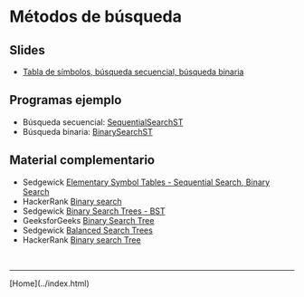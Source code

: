# Métodos de búsqueda

## Slides
- [Tabla de símbolos, búsqueda secuencial, búsqueda binaria](../slides/06.1-Busqueda-sem12.pdf)  


<!--
- [Árboles Binarios de Búsqueda](../slides/06.2-ArbolesDeBusqueda-sem13.pdf)  
- [Árboles Balanceados 2-3](../slides/06.3-ArbolesDeBusquedaBalanceados-sem14.pdf)  
- [Árboles Rojo-negros](../slides/06.4-ArbolesRojoNegros-sem15.pdf)  
-->

## Programas ejemplo
- Búsqueda secuencial: [SequentialSearchST](https://algs4.cs.princeton.edu/code/edu/princeton/cs/algs4/SequentialSearchST.java.html)  
- Búsqueda binaria: [BinarySearchST](https://algs4.cs.princeton.edu/code/edu/princeton/cs/algs4/BinarySearchST.java.html)  

<!--
- Binary Search Trees: [BST](https://algs4.cs.princeton.edu/code/edu/princeton/cs/algs4/BST.java.html)  
- Red-Black Binary Search Tree [RedBlackBST](https://algs4.cs.princeton.edu/code/edu/princeton/cs/algs4/RedBlackBST.java.html)  
-->

<!--
## Ejercicios

- [Ejercicios de repaso 5](Ejercicios5-201910.pdf)  
- [Ejercicios de repaso evaluacion final](Ejercicios6-201910.pdf)  
-->


## Material complementario

- Sedgewick [Elementary Symbol Tables - Sequential Search, Binary Search](https://www.youtube.com/watch?v=g8DejJF9THI&list=PL5iJcUfx7xTfX-tompSrd0lCfkc1vyStO)  
- HackerRank [ Binary search](https://www.youtube.com/watch?v=P3YID7liBug)  
- Sedgewick [Binary Search Trees - BST](https://www.youtube.com/watch?v=vWchQ0Di7yM&list=PL5iJcUfx7xTejYSchSm1igNJ2M1wcIg0W)  
- GeeksforGeeks [Binary Search Tree](https://www.geeksforgeeks.org/binary-search-tree-set-1-search-and-insertion/)  
- Sedgewick [Balanced Search Trees](https://www.youtube.com/watch?v=N-yla7zw0Fw&list=PL5iJcUfx7xTc2QjKxufNpYNOUVDufUSij)  
- HackerRank [Binary search Tree](https://www.youtube.com/watch?v=oSWTXtMglKE)  
<!--
-->

<!--
- GeeksforGeeks [Red Black Tree - Insertion ](https://www.youtube.com/watch?v=YCo2-H2CL6Q)  
- GeeksforGeeks: Red-Black Tree [Set 1 (Introduction)](https://www.geeksforgeeks.org/red-black-tree-set-1-introduction-2/),
  [Set 2 (Insert)](https://www.geeksforgeeks.org/red-black-tree-set-2-insert/),
  [Set 3 (Delete)](https://www.geeksforgeeks.org/red-black-tree-set-3-delete-2/)  
- HackerRank [ Data Structures - Hash Tables](https://www.youtube.com/watch?v=shs0KM3wKv8)  
- Video: [Hash Tables and Hash Functions](https://www.youtube.com/watch?v=KyUTuwz_b7Q). Explicación de varios métodos de manejo de colisiones.  
- GeeksforGeeks [Métodos de búsqueda](https://www.geeksforgeeks.org/fundamentals-of-algorithms/#SearchingandSorting)  
-->

<!--
## Otros tipos de árboles: B-Tree, AVL Tree, R-Tree

- [B-Tree](https://www.geeksforgeeks.org/b-tree-set-1-introduction-2/)  
- Fullstack Academy [B-Tree Tutorial - An Introduction to B-Trees](Videohttps://www.youtube.com/watch?v=C_q5ccN84C8)  
- GeeksforGeeks: AVL Tree [Set 1 (Insertion)](https://www.geeksforgeeks.org/avl-tree-set-1-insertion/),
  [Set 2 (Deletion)](https://www.geeksforgeeks.org/avl-tree-set-2-deletion/)  
- GeeksforGeeks: [Introduction to R-tree](https://www.geeksforgeeks.org/introduction-to-r-tree/)  
-->


<BR>
<HR>
[Home](../index.html)
<BR>
